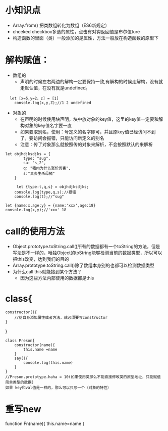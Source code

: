 # 小知识点
- Array.from()   把类数组转化为数组（ES6新规定）
- chceked checkbox多选的属性，点击有对钩返回值是布尔值ture
- 构造函数的里面（类）一般添加的是属性，方法一般放在构造函数的原型下
# 解构赋值：
- 数组的
  - 声明的时候左右两边的解构一定要保持一致,有解构的时候走解构，没有就走默认值，在没有就是undefined。
```
  let [x=5,y=2，z] = [1]
    console.log(x,y,Z);//1 2 undefined
```
  - 对象的
    - 在声明的时候使用块声明，块中放对象的key值，这里的key值一定要和解构对象的key值名字要一直
    - 如果要取别名，使用：号定义的名字即可，并且原key值已经访问不到了，要访问会报错，只能访问新定义的别名
    - 注意：传了对象那么就按照传的对象来解析，不会按照默认的来解析 
```
let objhdjksdjks = {
        type: "sug", 
        sa: "s_2",
        q: "猪肉为什么涨价厉害",
        s:"某炎生杀母猪"
    }    

     let {type:t,q,s} = objhdjksdjks;
    console.log(type,q,s);//报错
    console.log(t);//"sug"
```
```
let {name:x,age:y} = {name:'xxx',age:18}
console.log(x,y);//'xxx' 18
```
# call的使用方法
- Object.prototype.toString.call()所有的数据都有一个toString的方法，但是写法是不一样的，唯独Object的toString能够检测当前的数据类型，所以可以把this改变，达到我们的目的
- Array.prototype.toString.call()除了数组本身别的也都可以检测数据类型
- 为什么call this就能接到某个方法？
  - 因为这些方法内部使用的数据都是this
# class{
    constructor(){
        //给自身添加属性或者方法，就必须要写constructor
    }
}  
```
class Preson{
    constructor(name){
        this.name =name
    }
    say(){
        console.log(this.name)
    }
}
//Preson.prototype.haha = 10(如果使用类那么不能直接修改类的原型地址，只能赋值简单类型的数据)
如果 key和val值是一样的，那么可以只写一个（对象的特性）
```
# 重写new
function Fn(name){
    this.name=name
}



  
